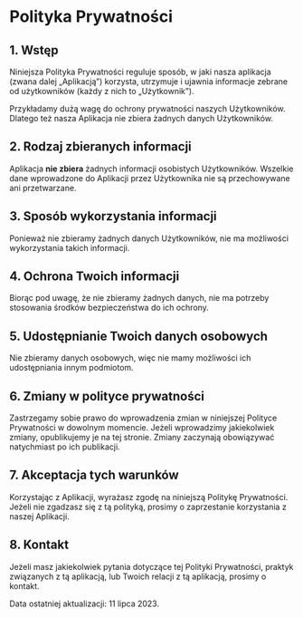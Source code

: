 # Polityka Prywatności

## 1. Wstęp

Niniejsza Polityka Prywatności reguluje sposób, w jaki nasza aplikacja (zwana dalej „Aplikacją”) korzysta, utrzymuje i ujawnia informacje zebrane od użytkowników (każdy z nich to „Użytkownik”).

Przykładamy dużą wagę do ochrony prywatności naszych Użytkowników. Dlatego też nasza Aplikacja nie zbiera żadnych danych Użytkowników. 

## 2. Rodzaj zbieranych informacji

Aplikacja **nie zbiera** żadnych informacji osobistych Użytkowników. Wszelkie dane wprowadzone do Aplikacji przez Użytkownika nie są przechowywane ani przetwarzane. 

## 3. Sposób wykorzystania informacji

Ponieważ nie zbieramy żadnych danych Użytkowników, nie ma możliwości wykorzystania takich informacji.

## 4. Ochrona Twoich informacji

Biorąc pod uwagę, że nie zbieramy żadnych danych, nie ma potrzeby stosowania środków bezpieczeństwa do ich ochrony.

## 5. Udostępnianie Twoich danych osobowych

Nie zbieramy danych osobowych, więc nie mamy możliwości ich udostępniania innym podmiotom.

## 6. Zmiany w polityce prywatności

Zastrzegamy sobie prawo do wprowadzenia zmian w niniejszej Polityce Prywatności w dowolnym momencie. Jeżeli wprowadzimy jakiekolwiek zmiany, opublikujemy je na tej stronie. Zmiany zaczynają obowiązywać natychmiast po ich publikacji. 

## 7. Akceptacja tych warunków

Korzystając z Aplikacji, wyrażasz zgodę na niniejszą Politykę Prywatności. Jeżeli nie zgadzasz się z tą polityką, prosimy o zaprzestanie korzystania z naszej Aplikacji.

## 8. Kontakt

Jeżeli masz jakiekolwiek pytania dotyczące tej Polityki Prywatności, praktyk związanych z tą aplikacją, lub Twoich relacji z tą aplikacją, prosimy o kontakt.

Data ostatniej aktualizacji: 11 lipca 2023.
